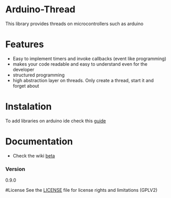 # Arduino-Thread
This library provides threads on microcontrollers such as arduino

# Features
- Easy to implement timers and invoke callbacks (event like programming)
- makes your code readable and easy to understand even for the developer
- structured programming
- high abstraction layer on threads. Only create a thread, start it and forget about

# Instalation
To add libraries on arduino ide check this [guide](https://www.arduino.cc/en/guide/libraries)

# Documentation
- Check the wiki [beta](https://github.com/linoestevao/Arduino-Thread/wiki) 

### Version
0.9.0

#License
See the [LICENSE](/LICENSE.md) file for license rights and limitations (GPLV2)


